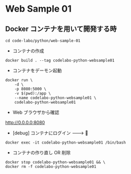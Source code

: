 # Web Sample 01

## Docker コンテナを用いて開発する時

```
cd code-labo/python/web-sample-01
```

+ コンテナの作成

```
docker build . --tag codelabo-python-websample01
```

+ コンテナをデーモン起動

```
docker run \
    -d \
    -p 8080:5000 \
    -v $(pwd):/app \
    --name codelabo-python-websample01 \
    codelabo-python-websample01
```

+ Web ブラウザから確認

http://0.0.0.0:8080

+ [debug] コンテナにログイン ---> :whale:

```
docker exec -it codelabo-python-websample01 /bin/bash
```

+ コンテナの作り直し OR 削除

```
docker stop codelabo-python-websample01 && \
docker rm -f codelabo-python-websample01
```
